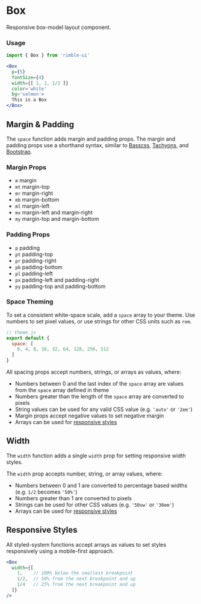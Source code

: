 # Box
Responsive box-model layout component.

<!-- STORY -->

### Usage
```jsx
import { Box } from 'rimble-ui'
```

<!-- component example here -->
```jsx
<Box
  p={5}
  fontSize={4}
  width={[ 1, 1, 1/2 ]}
  color='white'
  bg='salmon'>
  This is a Box
</Box>
```

## Margin & Padding

The `space` function adds margin and padding props.
The margin and padding props use a shorthand syntax, similar to
[Basscss][basscss], [Tachyons][tachyons], and [Bootstrap][bootstrap].

[basscss]: http://basscss.com/#basscss-margin
[tachyons]: http://tachyons.io/docs/layout/spacing/
[bootstrap]: https://getbootstrap.com/docs/4.1/utilities/spacing/

### Margin Props

- `m` margin
- `mt` margin-top
- `mr` margin-right
- `mb` margin-bottom
- `ml` margin-left
- `mx` margin-left and margin-right
- `my` margin-top and margin-bottom

### Padding Props

- `p` padding
- `pt` padding-top
- `pr` padding-right
- `pb` padding-bottom
- `pl` padding-left
- `px` padding-left and padding-right
- `py` padding-top and padding-bottom

### Space Theming

To set a consistent white-space scale, add a `space` array to your theme.
Use numbers to set pixel values, or use strings for other CSS units such as `rem`.

```js
// theme.js
export default {
  space: [
    0, 4, 8, 16, 32, 64, 128, 256, 512
  ]
}
```

All spacing props accept numbers, strings, or arrays as values, where:

- Numbers between 0 and the last index of the `space` array are values from the `space` array defined in theme
- Numbers greater than the length of the `space` array are converted to pixels
- String values can be used for any valid CSS value (e.g. `'auto'` or `'2em'`)
- Margin props accept negative values to set negative margin
- Arrays can be used for [responsive styles](#responsive-styles)


## Width

The `width` function adds a single `width` prop for setting responsive width styles.

The `width` prop accepts number, string, or array values, where:

- Numbers between 0 and 1 are converted to percentage based widths (e.g. `1/2` becomes `'50%'`)
- Numbers greater than 1 are converted to pixels
- Strings can be used for other CSS values (e.g. `'50vw'` or `'30em'`)
- Arrays can be used for [responsive styles](#responsive-styles)


## Responsive Styles

All styled-system functions accept arrays as values to set styles responsively using a mobile-first approach.

```jsx
<Box
  width={[
    1,    // 100% below the smallest breakpoint
    1/2,  // 50% from the next breakpoint and up
    1/4   // 25% from the next breakpoint and up
  ]}
/>
```
